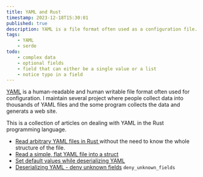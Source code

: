 ```yaml
---
title: YAML and Rust
timestamp: 2023-12-18T15:30:01
published: true
description: YAML is a file format often used as a configuration file. Most of the programming languages have a way to deserialize YAML into some internal data structure. So does Rust via serde.
tags:
    - YAML
    - serde
todo:
    - complex data
    - optional fields
    - field that can either be a single value or a list
    - notice typo in a field
---
```


[YAML](https://yaml.org/) is a human-readable and human writable file format often used for configuration.
I maintain several project where people collect data into thousands of YAML files and the some program collects the data and generats a web site.

This is a collection of articles on dealing with YAML in the Rust programming language.

* [Read arbitrary YAML files in Rust ](/read-arbitrary-yaml) without the need to know the whole structure of the file.
* [Read a simple, flat YAML file into a struct](/read-simple-yaml)
* [Set default values while deserializing YAML](/default-values-deserializing-yaml)
* [Deserializing YAML - deny unknown fields](/yaml-deny-unknown-fields) `deny_unknown_fields`
